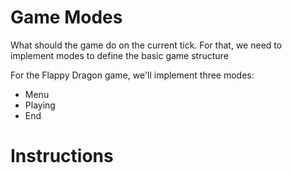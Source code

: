 # Game Modes

What should the game do on the current tick. For that, we need to implement modes to define the basic game structure

For the Flappy Dragon game, we'll implement three modes:

- Menu
- Playing
- End 

# Instructions